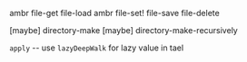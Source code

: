 ambr file-get file-load
ambr file-set! file-save
file-delete

[maybe] directory-make
[maybe] directory-make-recursively

`apply` -- use `lazyDeepWalk` for lazy value in tael
